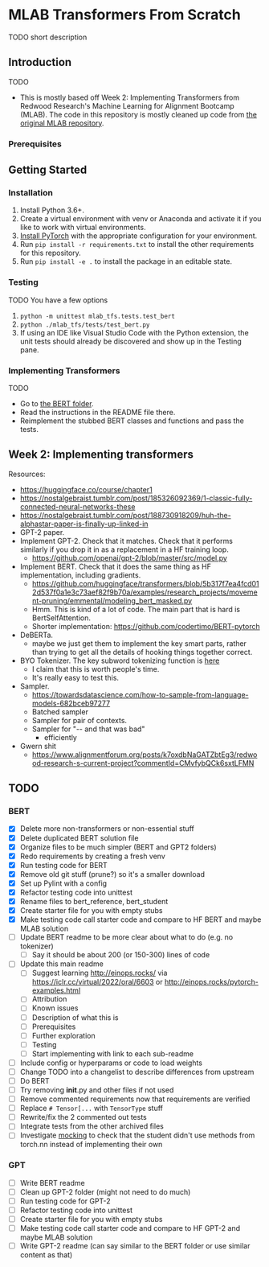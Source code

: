 # MLAB Transformers From Scratch

TODO short description

## Introduction

TODO
- This is mostly based off Week 2: Implementing Transformers from Redwood Research's Machine Learning for Alignment Bootcamp (MLAB). The code in this repository is mostly cleaned up code from [the original MLAB repository](https://github.com/redwoodresearch/mlab).

### Prerequisites

## Getting Started

### Installation

1. Install Python 3.6+.
2. Create a virtual environment with venv or Anaconda and activate it if you like to work with virtual environments.
3. [Install PyTorch](https://pytorch.org/get-started/locally/) with the appropriate configuration for your environment.
4. Run `pip install -r requirements.txt` to install the other requirements for this repository.
5. Run `pip install -e .` to install the package in an editable state. 

### Testing

TODO
You have a few options
1. `python -m unittest mlab_tfs.tests.test_bert`
2. `python ./mlab_tfs/tests/test_bert.py`
3. If using an IDE like Visual Studio Code with the Python extension, the unit tests should already be discovered and show up in the Testing pane.

### Implementing Transformers

TODO
- Go to [the BERT folder](./mlab_tfs/bert).
- Read the instructions in the README file there.
- Reimplement the stubbed BERT classes and functions and pass the tests.

## Week 2: Implementing transformers
Resources:
- https://huggingface.co/course/chapter1
- https://nostalgebraist.tumblr.com/post/185326092369/1-classic-fully-connected-neural-networks-these
- https://nostalgebraist.tumblr.com/post/188730918209/huh-the-alphastar-paper-is-finally-up-linked-in
- GPT-2 paper.
- Implement GPT-2. Check that it matches. Check that it performs similarly if you drop it in as a replacement in a HF training loop.
	- https://github.com/openai/gpt-2/blob/master/src/model.py
- Implement BERT. Check that it does the same thing as HF implementation, including gradients.
	- https://github.com/huggingface/transformers/blob/5b317f7ea4fcd012d537f0a1e3c73aef82f9b70a/examples/research_projects/movement-pruning/emmental/modeling_bert_masked.py
	- Hmm. This is kind of a lot of code. The main part that is hard is BertSelfAttention.
	- Shorter implementation: https://github.com/codertimo/BERT-pytorch
- DeBERTa.
	- maybe we just get them to implement the key smart parts, rather than trying to get all the details of hooking things together correct.
- BYO Tokenizer. The key subword tokenizing function is [here](https://github.com/huggingface/transformers/blob/5b317f7ea4fcd012d537f0a1e3c73aef82f9b70a/src/transformers/models/bert/tokenization_bert.py#L509)
	- I claim that this is worth people's time.
	- It's really easy to test this.
- Sampler.
	- https://towardsdatascience.com/how-to-sample-from-language-models-682bceb97277
	- Batched sampler
	- Sampler for pair of contexts.
	- Sampler for "-- and that was bad"
		- efficiently
- Gwern shit
	- https://www.alignmentforum.org/posts/k7oxdbNaGATZbtEg3/redwood-research-s-current-project?commentId=CMvfybQCk6sxtLFMN


## TODO
### BERT
- [X] Delete more non-transformers or non-essential stuff
- [X] Delete duplicated BERT solution file
- [X] Organize files to be much simpler (BERT and GPT2 folders)
- [X] Redo requirements by creating a fresh venv
- [X] Run testing code for BERT
- [X] Remove old git stuff (prune?) so it's a smaller download
- [X] Set up Pylint with a config
- [X] Refactor testing code into unittest
- [X] Rename files to bert_reference, bert_student
- [X] Create starter file for you with empty stubs
- [X] Make testing code call starter code and compare to HF BERT and maybe MLAB solution
- [ ] Update BERT readme to be more clear about what to do (e.g. no tokenizer) 
    - [ ] Say it should be about 200 (or 150-300) lines of code
- [ ] Update this main readme
    - [ ] Suggest learning http://einops.rocks/ via https://iclr.cc/virtual/2022/oral/6603 or http://einops.rocks/pytorch-examples.html
    - [ ] Attribution
    - [ ] Known issues
    - [ ] Description of what this is
    - [ ] Prerequisites
    - [ ] Further exploration
    - [ ] Testing
    - [ ] Start implementing with link to each sub-readme
- [ ] Include config or hyperparams or code to load weights
- [ ] Change TODO into a changelist to describe differences from upstream
- [ ] Do BERT
- [ ] Try removing __init__.py and other files if not used
- [ ] Remove commented requirements now that requirements are verified
- [ ] Replace `# Tensor[...` with `TensorType` stuff
- [ ] Rewrite/fix the 2 commented out tests
- [ ] Integrate tests from the other archived files
- [ ] Investigate [mocking](https://stackoverflow.com/questions/16134281/python-mocking-a-function-from-an-imported-module) to check that the student didn't use methods from torch.nn instead of implementing their own

### GPT
- [ ] Write BERT readme
- [ ] Clean up GPT-2 folder (might not need to do much)
- [ ] Run testing code for GPT-2
- [ ] Refactor testing code into unittest
- [ ] Create starter file for you with empty stubs
- [ ] Make testing code call starter code and compare to HF GPT-2 and maybe MLAB solution
- [ ] Write GPT-2 readme (can say similar to the BERT folder or use similar content as that)

